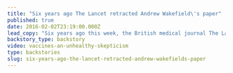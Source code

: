 ```yaml
---
title: "Six years ago The Lancet retracted Andrew Wakefield\'s paper"
published: true
date: 2016-02-02T23:19:00.000Z
lead_copy: "Six years ago this week, the British medical journal The Lancet officially retracted Andrew Wakefield\'s paper that linked the MMR vaccine to autism. Here\'s how the whole vaccine brouhaha blew up. "
backstory_type: backstory
video: vaccines-an-unhealthy-skepticism
type: backstories
slug: six-years-ago-the-lancet-retracted-andrew-wakefields-paper
---
```


